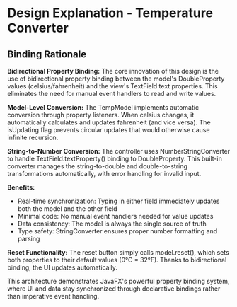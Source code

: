 # Design Explanation - Temperature Converter

## Binding Rationale

**Bidirectional Property Binding:**
The core innovation of this design is the use of bidirectional property binding between the model's DoubleProperty values (celsius/fahrenheit) and the view's TextField text properties. This eliminates the need for manual event handlers to read and write values.

**Model-Level Conversion:**
The TempModel implements automatic conversion through property listeners. When celsius changes, it automatically calculates and updates fahrenheit (and vice versa). The isUpdating flag prevents circular updates that would otherwise cause infinite recursion.

**String-to-Number Conversion:**
The controller uses NumberStringConverter to handle TextField.textProperty() binding to DoubleProperty. This built-in converter manages the string-to-double and double-to-string transformations automatically, with error handling for invalid input.

**Benefits:**
- Real-time synchronization: Typing in either field immediately updates both the model and the other field
- Minimal code: No manual event handlers needed for value updates
- Data consistency: The model is always the single source of truth
- Type safety: StringConverter ensures proper number formatting and parsing

**Reset Functionality:**
The reset button simply calls model.reset(), which sets both properties to their default values (0°C = 32°F). Thanks to bidirectional binding, the UI updates automatically.

This architecture demonstrates JavaFX's powerful property binding system, where UI and data stay synchronized through declarative bindings rather than imperative event handling.
